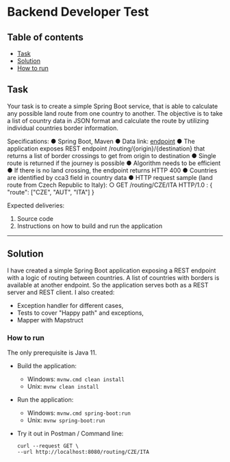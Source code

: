 # Backend Developer Test

## Table of contents
- [Task](#task)
- [Solution](#solution)
- [How to run](#how-to-run)

## Task
Your task is to create a simple Spring Boot service, that is able to calculate any possible land
route from one country to another. The objective is to take a list of country data in JSON format
and calculate the route by utilizing individual countries border information.

Specifications:
● Spring Boot, Maven
● Data link: [endpoint](https://raw.githubusercontent.com/mledoze/countries/master/countries.json) 
● The application exposes REST endpoint /routing/{origin}/{destination} that
returns a list of border crossings to get from origin to destination
● Single route is returned if the journey is possible
● Algorithm needs to be efficient
● If there is no land crossing, the endpoint returns HTTP 400
● Countries are identified by cca3 field in country data
● HTTP request sample (land route from Czech Republic to Italy):
    ○ GET /routing/CZE/ITA HTTP/1.0 :
        {
        "route": ["CZE", "AUT", "ITA"]
        }

Expected deliveries:
1. Source code
2. Instructions on how to build and run the application

_________

## Solution

I have created a simple Spring Boot application exposing a REST endpoint with a logic of routing between countries. 
A list of countries with borders is available at another endpoint. So the application serves both as a REST server and REST client.
I also created:
- Exception handler for different cases,
- Tests to cover "Happy path" and exceptions,
- Mapper with Mapstruct

### How to run

The only prerequisite is Java 11.

 - Build the application:
   - Windows: `mvnw.cmd clean install`
   - Unix: `mvnw clean install`
   
 - Run the application:
   - Windows: `mvnw.cmd spring-boot:run`
   - Unix: `mvnw spring-boot:run`

 - Try it out in Postman / Command line:
    ```
   curl --request GET \
    --url http://localhost:8080/routing/CZE/ITA
   ```


